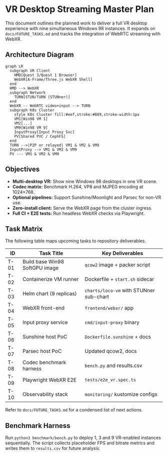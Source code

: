 # VR Desktop Streaming Master Plan

This document outlines the planned work to deliver a full VR desktop experience with nine simultaneous Windows 98 instances. It expands on `docs/FUTURE_TASKS.md` and tracks the integration of WebRTC streaming with WebXR.

## Architecture Diagram
```mermaid
graph LR
  subgraph VR Client
    HMD[Quest 3/Quest 1 Browser]
    WebXR[A-Frame/Three.js WebXR Shell]
  end
  HMD --> WebXR
  subgraph Network
    TURN[STUN/TURN (STUNner)]
  end
  WebXR -- WebRTC video+input --> TURN
  subgraph K8s Cluster
    style K8s Cluster fill:#eef,stroke:#889,stroke-width:1px
    VM1[Win98 VM 1]
    VM2[...]
    VM9[Win98 VM 9]
    InputProxy[Input Proxy Svc]
    PV[Shared PVC / CephFS]
  end
  TURN -->|P2P or relayed| VM1 & VM2 & VM9
  InputProxy --> VM1 & VM2 & VM9
  PV --- VM1 & VM2 & VM9
```

## Objectives
- **Multi-desktop VR:** Show nine Windows 98 desktops in one VR scene.
- **Codec matrix:** Benchmark H.264, VP8 and MJPEG encoding at 1024×768.
- **Optional pipelines:** Support Sunshine/Moonlight and Parsec for non-VR use.
- **Zero-install client:** Serve the WebXR page from the cluster ingress.
- **Full CI + E2E tests:** Run headless WebXR checks via Playwright.

## Task Matrix
The following table maps upcoming tasks to repository deliverables.

| ID | Task Title | Key Deliverables |
|----|------------|-----------------|
|T-01|Build base Win98 SoftGPU image|`qcow2` image + packer script|
|T-02|Containerize VM runner|Dockerfile + `start.sh` sidecar|
|T-03|Helm chart (9 replicas)|`charts/loco-vm` with STUNner sub-chart|
|T-04|WebXR front-end|`frontend/webxr/` app|
|T-05|Input proxy service|`cmd/input-proxy` binary|
|T-06|Sunshine host PoC|`Dockerfile.sunshine` + docs|
|T-07|Parsec host PoC|Updated qcow2, docs|
|T-08|Codec benchmark harness|`bench.py` and results.csv|
|T-09|Playwright WebXR E2E|`tests/e2e_vr.spec.ts`|
|T-10|Observability stack|`monitoring/` kustomize configs|

Refer to `docs/FUTURE_TASKS.md` for a condensed list of next actions.

## Benchmark Harness

Run `python3 benchmark/bench.py` to deploy 1, 3 and 9 VR-enabled instances
sequentially. The script collects placeholder FPS and bitrate metrics and writes
them to `results.csv` for future analysis.

